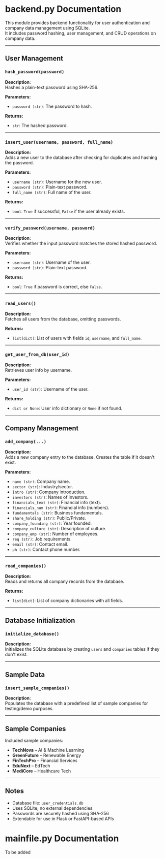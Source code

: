 # backend.py Documentation

This module provides backend functionality for user authentication and company data management using SQLite.  
It includes password hashing, user management, and CRUD operations on company data.

---

## User Management

### `hash_password(password)`

**Description:**  
Hashes a plain-text password using SHA-256.

**Parameters:**  
- `password (str)`: The password to hash.

**Returns:**  
- `str`: The hashed password.

---

### `insert_user(username, password, full_name)`

**Description:**  
Adds a new user to the database after checking for duplicates and hashing the password.

**Parameters:**  
- `username (str)`: Username for the new user.  
- `password (str)`: Plain-text password.  
- `full_name (str)`: Full name of the user.

**Returns:**  
- `bool`: `True` if successful, `False` if the user already exists.

---

### `verify_password(username, password)`

**Description:**  
Verifies whether the input password matches the stored hashed password.

**Parameters:**  
- `username (str)`: Username of the user.  
- `password (str)`: Plain-text password.

**Returns:**  
- `bool`: `True` if password is correct, else `False`.

---

### `read_users()`

**Description:**  
Fetches all users from the database, omitting passwords.

**Returns:**  
- `list[dict]`: List of users with fields `id`, `username`, and `full_name`.

---

### `get_user_from_db(user_id)`

**Description:**  
Retrieves user info by username.

**Parameters:**  
- `user_id (str)`: Username of the user.

**Returns:**  
- `dict or None`: User info dictionary or `None` if not found.

---

## Company Management

### `add_company(...)`

**Description:**  
Adds a new company entry to the database. Creates the table if it doesn't exist.

**Parameters:**  
- `name (str)`: Company name.  
- `sector (str)`: Industry/sector.  
- `intro (str)`: Company introduction.  
- `investors (str)`: Names of investors.  
- `financials_text (str)`: Financial info (text).  
- `financials_num (str)`: Financial info (numbers).  
- `fundamentals (str)`: Business fundamentals.  
- `share_holding (str)`: Public/Private.  
- `company_founding (str)`: Year founded.  
- `company_culture (str)`: Description of culture.  
- `company_emp (str)`: Number of employees.  
- `req (str)`: Job requirements.  
- `email (str)`: Contact email.  
- `ph (str)`: Contact phone number.

---

### `read_companies()`

**Description:**  
Reads and returns all company records from the database.

**Returns:**  
- `list[dict]`: List of company dictionaries with all fields.

---

## Database Initialization

### `initialize_database()`

**Description:**  
Initializes the SQLite database by creating `users` and `companies` tables if they don't exist.

---

## Sample Data

### `insert_sample_companies()`

**Description:**  
Populates the database with a predefined list of sample companies for testing/demo purposes.

---

## Sample Companies

Included sample companies:
- **TechNova** – AI & Machine Learning  
- **GreenFuture** – Renewable Energy  
- **FinTechPro** – Financial Services  
- **EduNext** – EdTech  
- **MediCore** – Healthcare Tech

---

## Notes

- Database file: `user_credentials.db`  
- Uses SQLite, no external dependencies  
- Passwords are securely hashed using SHA-256  
- Extendable for use in Flask or FastAPI-based APIs

# mainfile.py Documentation

To be added
